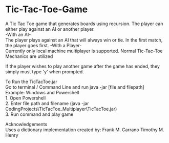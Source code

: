 # Tic-Tac-Toe-Game
A Tic Tac Toe game that generates boards using recursion.
The player can either play against an AI or another player.  
  -With an AI-  
    The player plays against an AI that will always win or tie.
    In the first match, the player goes first.
   -With a Player-  
    Currently only local machine multiplayer is supported.
    Normal Tic-Tac-Toe Mechanics are utilized


If the player wishes to play another game after the game has ended,
they simply must type 'y' when prompted.

To Run the TicTacToe.jar  
  Go to terminal / Command Line and run java -jar [file and filepath]  
  Example: Windows and Powershell  
     1. Open Powershell  
     2. Enter file path and filename (java -jar CodingProjects\TicTacToe_Multiplayer\TicTacToe.jar)  
     3. Run command and play game


Acknowledgements  
Uses a dictionary implementation created by:
Frank M. Carrano
Timothy M. Henry
